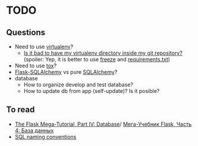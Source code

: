 TODO
====


Questions
---------

- Need to use [virtualenv](https://pypi.python.org/pypi/virtualenv)?
    - [Is it bad to have my virtualenv directory inside my git repository?](https://stackoverflow.com/questions/6590688/is-it-bad-to-have-my-virtualenv-directory-inside-my-git-repository)
    (spoiler: Yep, it is better to use [freeze](https://pip.pypa.io/en/stable/reference/pip_freeze/) and [requirements.txt](https://pip.pypa.io/en/stable/reference/pip_install/#requirements-file-format))
- Need to use [tox](https://tox.readthedocs.io/en/latest/)?
- [Flask-SQLAlchemy](http://flask-sqlalchemy.pocoo.org/2.3/) vs pure [SQLAlchemy](http://www.sqlalchemy.org/)?
- database
    - How to organize develop and test database?
    - How to update db from app (self-update)? Is it posible?



To read
-------

- [The Flask Mega-Tutorial, Part IV: Database](https://blog.miguelgrinberg.com/post/the-flask-mega-tutorial-part-iv-database)/
[Мега-Учебник Flask, Часть 4: База данных](https://habrahabr.ru/post/196810/)
- [SQL naming conventions](https://launchbylunch.com/posts/2014/Feb/16/sql-naming-conventions/)